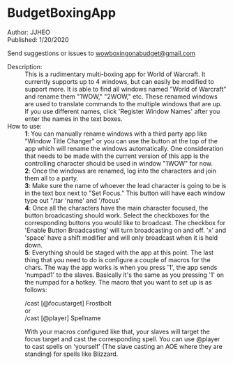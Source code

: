 # BudgetBoxingApp

Author: JJHEO  
Published: 1/20/2020  
  
Send suggestions or issues to wowboxingonabudget@gmail.com  
  
<dl>
<dt>Description: </dt>
<dd>This is a rudimentary multi-boxing app for World of Warcraft. It currently supports 
up to 4 windows, but can easily be modified to support more. It is able to find all 
windows named "World of Warcraft" and rename them "1WOW," "2WOW," etc. These renamed
windows are used to translate commands to the multiple windows that are up. If you use
different names, click 'Register Window Names' after you enter the names in the text 
boxes.</dd>
  
<dt>How to use:  </dt>
<dd><b>1</b>:	You can manually rename windows with a third party app like "Window Title Changer" or
you can use the button at the top of the app which will rename the windows automatically.
One consideration that needs to be made with the current version of this app is the 
controlling character should be used in window "1WOW" for now. </dd>
   
<dd><b>2</b>: Once the windows are renamed, log into the characters and join them all to a party.   </dd>
  
<dd><b>3</b>: Make sure the name of whoever the lead character is going to be is in the text box next 
to "Set Focus." This button will have each window type out "/tar 'name' and '/focus'  </dd>
  
<dd><b>4</b>: Once all the characters have the main character focused, the button broadcasting should
work. Select the checkboxes for the corresponding buttons you would like to broadcast. 
The checkbox for 'Enable Button Broadcasting' will turn broadcasting on and off. 'x' and
'space' have a shift modifier and will only broadcast when it is held down. </dd>

<dd><b>5</b>: Everything should be staged with the app at this point. The last thing that you need to 
  do is configure a couple of macros for the chars. The way the app works is when you press '1', the
app sends 'numpad1' to the slaves. Basically it's the same as you pressing '1' on the numpad for a hotkey.
The macro that you want to set up is as follows:    
     
     
/cast [@focustarget] Frostbolt  
or   
/cast [@player] Spellname  
  
With your macros configured like that, your slaves will target the focus target and cast the corresponding spell. 
You can use @player to cast spells on 'yourself' (The slave casting an AOE where they are standing) for spells like Blizzard.
</dd>
</dl>
